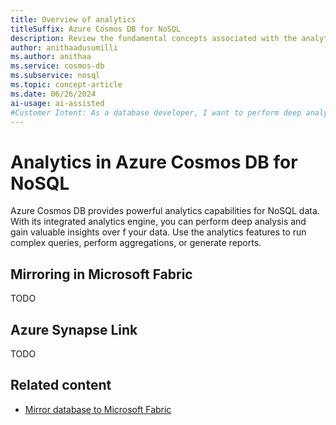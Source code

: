 ```yaml
---
title: Overview of analytics
titleSuffix: Azure Cosmos DB for NoSQL
description: Review the fundamental concepts associated with the analytics features of Azure Cosmos DB for NoSQL.
author: anithaadusumilli
ms.author: anithaa
ms.service: cosmos-db
ms.subservice: nosql
ms.topic: concept-article
ms.date: 06/26/2024
ai-usage: ai-assisted
#Customer Intent: As a database developer, I want to perform deep analytics on my data in Azure Cosmos DB for NoSQL, so that I can glean insights over aggregates of my data.
---
```


# Analytics in Azure Cosmos DB for NoSQL

Azure Cosmos DB provides powerful analytics capabilities for NoSQL data. With its integrated analytics engine, you can perform deep analysis and gain valuable insights over f your data. Use the analytics features to run complex queries, perform aggregations, or generate reports.

## Mirroring in Microsoft Fabric

TODO

## Azure Synapse Link

TODO

## Related content

- [Mirror database to Microsoft Fabric](fabric/database/mirrored-database/azure-cosmos-db-tutorial?toc=%2Fazure%2Fcosmos-db%2Ftoc.json&bc=%2Fazure%2Fcosmos-db%2Fbreadcrumb%2Ftoc.json)
